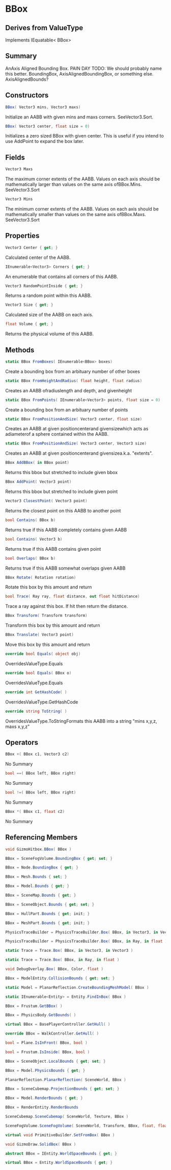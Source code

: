 # BBox

## Derives from ValueType
Implements IEquatable< BBox>

## Summary

AnAxis Aligned Bounding Box.
PAIN DAY TODO: We should probably name this better. BoundingBox, AxisAlignedBoundingBox, or something else. AxisAlignedBounds?
## Constructors

```c#
BBox( Vector3 mins, Vector3 maxs) 
```
Initialize an AABB with given mins and maxs corners. SeeVector3.Sort.
```c#
BBox( Vector3 center, float size = 0) 
```
Initializes a zero sized BBox with given center. This is useful if you intend to use AddPoint to expand the box later.
## Fields

```c#
Vector3 Maxs
```
The maximum corner extents of the AABB. Values on each axis should be mathematically larger than values on the same axis ofBBox.Mins. SeeVector3.Sort
```c#
Vector3 Mins
```
The minimum corner extents of the AABB. Values on each axis should be mathematically smaller than values on the same axis ofBBox.Maxs. SeeVector3.Sort
## Properties

```c#
Vector3 Center { get; } 
```
Calculated center of the AABB.
```c#
IEnumerable<Vector3> Corners { get; } 
```
An enumerable that contains all corners of this AABB.
```c#
Vector3 RandomPointInside { get; } 
```
Returns a random point within this AABB.
```c#
Vector3 Size { get; } 
```
Calculated size of the AABB on each axis.
```c#
float Volume { get; } 
```
Returns the physical volume of this AABB.
## Methods

```c#
static BBox FromBoxes( IEnumerable<BBox> boxes) 
```
Create a bounding box from an arbituary number of other boxes
```c#
static BBox FromHeightAndRadius( float height, float radius) 
```
Creates an AABB ofradiuslength and depth, and givenheight
```c#
static BBox FromPoints( IEnumerable<Vector3> points, float size = 0) 
```
Create a bounding box from an arbituary number of points
```c#
static BBox FromPositionAndSize( Vector3 center, float size) 
```
Creates an AABB at given positioncenterand givensizewhich acts as adiameterof a sphere contained within the AABB.
```c#
static BBox FromPositionAndSize( Vector3 center, Vector3 size) 
```
Creates an AABB at given positioncenterand givensizea.k.a. "extents".
```c#
BBox AddBBox( in BBox point) 
```
Returns this bbox but stretched to include given bbox
```c#
BBox AddPoint( Vector3 point) 
```
Returns this bbox but stretched to include given point
```c#
Vector3 ClosestPoint( Vector3 point) 
```
Returns the closest point on this AABB to another point
```c#
bool Contains( BBox b) 
```
Returns true if this AABB completely contains given AABB
```c#
bool Contains( Vector3 b) 
```
Returns true if this AABB contains given point
```c#
bool Overlaps( BBox b) 
```
Returns true if this AABB somewhat overlaps given AABB
```c#
BBox Rotate( Rotation rotation) 
```
Rotate this box by this amount and return
```c#
bool Trace( Ray ray, float distance, out float hitDistance) 
```
Trace a ray against this box. If hit then return the distance.
```c#
BBox Transform( Transform transform) 
```
Transform this box by this amount and return
```c#
BBox Translate( Vector3 point) 
```
Move this box by this amount and return
```c#
override bool Equals( object obj) 
```
OverridesValueType.Equals
```c#
override bool Equals( BBox o) 
```
OverridesValueType.Equals
```c#
override int GetHashCode( ) 
```
OverridesValueType.GetHashCode
```c#
override string ToString( ) 
```
OverridesValueType.ToStringFormats this AABB into a string "mins x,y,z, maxs x,y,z"
## Operators

```c#
BBox +( BBox c1, Vector3 c2) 
```
No Summary
```c#
bool ==( BBox left, BBox right) 
```
No Summary
```c#
bool !=( BBox left, BBox right) 
```
No Summary
```c#
BBox *( BBox c1, float c2) 
```
No Summary
## Referencing Members

```c#
void GizmoHitbox.BBox( BBox ) 
```
```c#
BBox = SceneFogVolume.BoundingBox { get; set; } 
```
```c#
BBox = Node.BoundingBox { get; } 
```
```c#
BBox = Mesh.Bounds { set; } 
```
```c#
BBox = Model.Bounds { get; } 
```
```c#
BBox = SceneMap.Bounds { get; } 
```
```c#
BBox = SceneObject.Bounds { get; set; } 
```
```c#
BBox = HullPart.Bounds { get; init; } 
```
```c#
BBox = MeshPart.Bounds { get; init; } 
```
```c#
PhysicsTraceBuilder = PhysicsTraceBuilder.Box( BBox, in Vector3, in Vector3 ) 
```
```c#
PhysicsTraceBuilder = PhysicsTraceBuilder.Box( BBox, in Ray, in float ) 
```
```c#
static Trace = Trace.Box( BBox, in Vector3, in Vector3 ) 
```
```c#
static Trace = Trace.Box( BBox, in Ray, in float ) 
```
```c#
void DebugOverlay.Box( BBox, Color, float ) 
```
```c#
BBox = ModelEntity.CollisionBounds { get; set; } 
```
```c#
static Model = PlanarReflection.CreateBoundingMeshModel( BBox ) 
```
```c#
static IEnumerable<Entity> = Entity.FindInBox( BBox ) 
```
```c#
BBox = Frustum.GetBBox( ) 
```
```c#
BBox = PhysicsBody.GetBounds( ) 
```
```c#
virtual BBox = BasePlayerController.GetHull( ) 
```
```c#
override BBox = WalkController.GetHull( ) 
```
```c#
bool = Plane.IsInFront( BBox, bool ) 
```
```c#
bool = Frustum.IsInside( BBox, bool ) 
```
```c#
BBox = SceneObject.LocalBounds { get; set; } 
```
```c#
BBox = Model.PhysicsBounds { get; } 
```
```c#
PlanarReflection.PlanarReflection( SceneWorld, BBox ) 
```
```c#
BBox = SceneCubemap.ProjectionBounds { get; set; } 
```
```c#
BBox = Model.RenderBounds { get; } 
```
```c#
BBox = RenderEntity.RenderBounds
```
```c#
SceneCubemap.SceneCubemap( SceneWorld, Texture, BBox ) 
```
```c#
SceneFogVolume.SceneFogVolume( SceneWorld, Transform, BBox, float, float ) 
```
```c#
virtual void PrimitiveBuilder.SetFromBox( BBox ) 
```
```c#
void GizmoDraw.SolidBox( BBox ) 
```
```c#
abstract BBox = IEntity.WorldSpaceBounds { get; } 
```
```c#
virtual BBox = Entity.WorldSpaceBounds { get; } 
```
